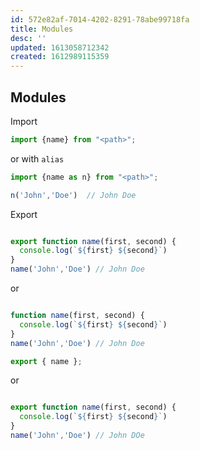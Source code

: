 ```yaml
---
id: 572e82af-7014-4202-8291-78abe99718fa
title: Modules
desc: ''
updated: 1613058712342
created: 1612989115359
---
```


## Modules

Import
```javascript
import {name} from "<path>";
```
or with `alias`
```javascript
import {name as n} from "<path>";

n('John','Doe')  // John Doe
```


Export
```javascript

export function name(first, second) {
  console.log(`${first} ${second}`)
}
name('John','Doe') // John Doe
```
or
```javascript

function name(first, second) {
  console.log(`${first} ${second}`)
}
name('John','Doe') // John Doe

export { name };
```
or
```javascript

export function name(first, second) {
  console.log(`${first} ${second}`)
}
name('John','Doe') // John DOe
```
